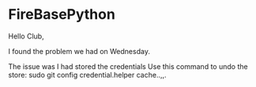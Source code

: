 # FireBasePython
Hello Club,

I found the problem we had on Wednesday.

The issue was I had stored the credentials
Use this command to undo the store:
sudo git config credential.helper cache..,,.